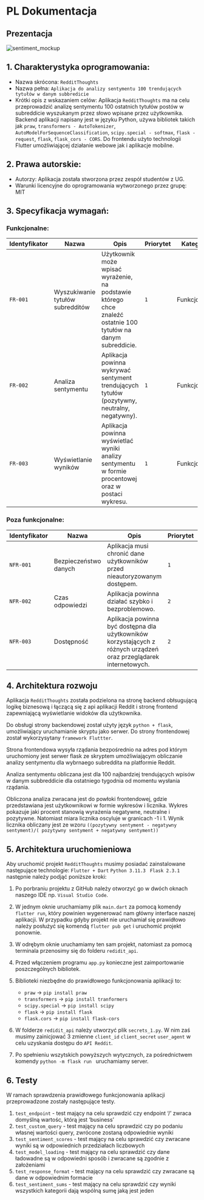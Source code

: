 # PL Dokumentacja 

## Prezentacja

![sentiment_mockup](https://user-images.githubusercontent.com/90191027/231772360-91537aff-3df4-463b-8d78-877852df7371.png)


## 1. Charakterystyka oprogramowania:
- Nazwa skrócona: `RedditThoughts`
- Nazwa pełna: `Aplikacja do analizy sentymentu 100 trendujących tytułów w danym subbredicie`
- Krótki opis z wskazaniem celów: 
   Aplikacja `RedditThoughts` ma na celu przeprowadzić analizę sentymentu 100 ostatnich tytułów postów w subreddicie wyszukanym przez słowo wpisane przez użytkownika. Backend aplikacji napisany jest w języku Python, używa bibliotek takich jak `praw`, `transformers - AutoTokenizer`, `AutoModelForSequenceClassification`, `scipy.special - softmax`, `flask - request`, `flask`, `flask_cors - CORS`. Do frontendu użyto technologii Flutter umożliwiającej działanie webowe jak i aplikacje mobilne.

## 2. Prawa autorskie:
- Autorzy: Aplikacja została stworzona przez zespół studentów z UG.
- Warunki licencyjne do oprogramowania wytworzonego przez grupę: MIT

## 3. Specyfikacja wymagań:
### Funkcjonalne:
| Identyfikator | Nazwa | Opis | Priorytet | Kategoria |
| --- | --- | --- | --- | --- |
| `FR-001` | Wyszukiwanie tytułów subredditów | Użytkownik może wpisać wyrażenie, na podstawie którego chce znaleźć ostatnie 100 tytułów na danym subreddicie. | `1` | Funkcjonalne |
| `FR-002` | Analiza sentymentu | Aplikacja powinna wykrywać sentyment trendujących tytułów (pozytywny, neutralny, negatywny). | `1` | Funkcjonalne |
| `FR-003` | Wyświetlanie wyników | Aplikacja powinna wyświetlać wyniki analizy sentymentu w formie procentowej oraz w postaci wykresu. | `1` | Funkcjonalne |

### Poza funkcjonalne:
| Identyfikator | Nazwa | Opis | Priorytet | Kategoria |
| --- | --- | --- | --- | --- |
| `NFR-001` | Bezpieczeństwo danych | Aplikacja musi chronić dane użytkowników przed nieautoryzowanym dostępem. | `1` | Poza funkcjonalne |
| `NFR-002` | Czas odpowiedzi | Aplikacja powinna działać szybko i bezproblemowo. | `2` | Poza funkcjonalne |
| `NFR-003` | Dostępność | Aplikacja powinna być dostępna dla użytkowników korzystających z różnych urządzeń oraz przeglądarek internetowych. | `2` | Poza funkcjonalne |
## 4. Architektura rozwoju

Aplikacja `RedditThoughts` została podzielona na stronę backend obłsugującą logikę biznesową i łączącą się z api aplikacji Reddit i stronę frontend zapewniającą wyświetlanie widoków dla użytkownika. 

Do obsługi strony backendowej został użyty język `python + flask`, umożliwiający uruchamianie skryptu jako serwer. Do strony frontendowej został wykorzysytany `framework Fluttter`. 

Strona frontendowa wysyła rządania bezpośrednio na adres pod którym uruchomiony jest serwer flask ze skryptem umożliwiającym obliczanie analizy sentymentu dla wybrnaego subreddita na platformie Reddit. 

Analiza sentymentu obliczana jest dla 100 najbardziej trendujących wpisów w danym subbreddicie dla ostatniego tygodnia od momentu wysłania rządania. 

Obliczona analiza zwracana jest do powłoki frontendowej, gdzie przedstawiana jest użytkownikowi w formie wykresów i licznika. Wykres pokazuje jaki procent stanowią wyrażenia negatywne, neutralne i pozytywne. Natomiast miara licznika oscyluje w granicach -1 i 1. Wynik licznika obliczany jest ze wzoru `((pozytywny sentyment - negatywny sentyment)/( pozytywny sentyment + negatywny sentyment))`

## 5. Architektura uruchomieniowa
Aby uruchomić projekt `RedditThoughts` musimy posiadać zainstalowane następujące technologie: `Flutter + Dart` `Python 3.11.3 ` `Flask 2.3.1` następnie należy podjąć poniższe kroki:
   1. Po porbraniu projektu z GitHub należy otworzyć go w dwóch oknach naszego IDE np. `Visual Studio Code`.
   2. W jednym oknie uruchamiamy plik `main.dart` za pomocą komendy `flutter run`, który powinien wygenerować nam główny interface naszej aplikacji. W przypadku       gdyby projekt nie uruchamiał się prawidłowo należy posłużyć się komendą `flutter pub get` i uruchomić projekt ponownie. 
   3. W odrębym oknie uruchamiamy ten sam projekt, natomiast za pomocą terminala przenosimy się do folderu `redidit_api`. 
   4. Przed włączeniem programu `app.py` konieczne jest zaimportowanie poszczególnych bibliotek.
   5. Biblioteki niezbędne do prawidłowego funkcjonowania aplikacji to: 
      -  `praw` -> `pip install praw`
      - `transformers` -> `pip install tranformers`                  
      - `scipy.special` -> `pip install scipy` 
      - `flask` -> `pip install flask` 
      - `flask.cors` -> `pip install flask-cors`
      
   6. W folderze `redidit_api` należy utworzyć plik `secrets_1.py`.  W nim zaś musimy zainicjować 3 zmienne `client_id` `client_secret` `user_agent` w celu           uzyskania dostępu do `API Reddit`. 
   7. Po spełnieniu wszytskich powyższych wytycznych, za pośrednictwem komendy `python -m flask run ` uruchamiamy server.
## 6. Testy
W ramach sprawdzenia prawidłowego funkcjonowania aplikacji przeprowadzone zostały następujące testy.

1. `test_endpoint` - test mający na celu sprawdzić czy endpoint ‘/’ zwraca domyślną wartośc, którą jest ‘business’
2. `test_custom_query` - test mający na celu sprawdzić czy po podaniu własnej wartości query, zwrócone zostaną odpowiednie wyniki 
3. `test_sentiment_scores` - test mający na celu sprawdzić czy zwracane wyniki są w odpowiednich przedziałach liczbowych
4. `test_model_loading` - test mający na celu sprawdzić czy dane ładowadne są w odpowiedni sposób i zwracane są zgodnie z założeniami
5. `test_response_format` - test mający na celu sprawdzić czy zwracane są dane w odpowiednim formacie
6. `test_sentiment_sums` - test mający na celu sprawdzić czy wyniki wszystkich kategorii dają wspólną sumę jaką jest jeden
